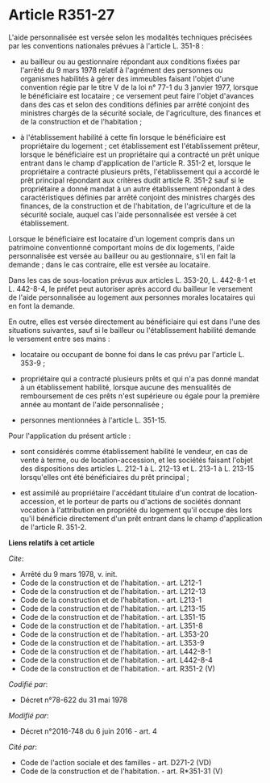 # Article R351-27

L'aide personnalisée est versée selon les modalités techniques précisées par les conventions nationales prévues à l'article
L. 351-8 :

- au bailleur ou au gestionnaire répondant aux conditions fixées par l'arrêté du 9 mars 1978 relatif à l'agrément des
personnes ou organismes habilités à gérer des immeubles faisant l'objet d'une convention régie par le titre V de la loi n°
77-1 du 3 janvier 1977, lorsque le bénéficiaire est locataire ; ce versement peut faire l'objet d'avances dans des cas et
selon des conditions définies par arrêté conjoint des ministres chargés de la sécurité sociale, de l'agriculture, des
finances et de la construction et de l'habitation ;

- à l'établissement habilité à cette fin lorsque le bénéficiaire est propriétaire du logement ; cet établissement est
l'établissement prêteur, lorsque le bénéficiaire est un propriétaire qui a contracté un prêt unique entrant dans le champ
d'application de l'article R. 351-2 et, lorsque le propriétaire a contracté plusieurs prêts, l'établissement qui a accordé le
prêt principal répondant aux critères dudit article R. 351-2 sauf si le propriétaire a donné mandat à un autre établissement
répondant à des caractéristiques définies par arrêté conjoint des ministres chargés des finances, de la construction et de
l'habitation, de l'agriculture et de la sécurité sociale, auquel cas l'aide personnalisée est versée à cet établissement. 

Lorsque le bénéficiaire est locataire d'un logement compris dans un patrimoine conventionné comportant moins de dix
logements, l'aide personnalisée est versée au bailleur ou au gestionnaire, s'il en fait la demande ; dans le cas contraire,
elle est versée au locataire. 

Dans les cas de sous-location prévus aux articles L. 353-20, L. 442-8-1 et L. 442-8-4, le préfet peut autoriser après accord
du bailleur le versement de l'aide personnalisée au logement aux personnes morales locataires qui en font la demande. 

En outre, elles est versée directement au bénéficiaire qui est dans l'une des situations suivantes, sauf si le bailleur ou
l'établissement habilité demande le versement entre ses mains :

- locataire ou occupant de bonne foi dans le cas prévu par l'article L. 353-9 ;

- propriétaire qui a contracté plusieurs prêts et qui n'a pas donné mandat à un établissement habilité, lorsque aucune des
mensualités de remboursement de ces prêts n'est supérieure ou égale pour la première année au montant de l'aide
personnalisée ;

- personnes mentionnées à l'article L. 351-15. 

Pour l'application du présent article :

- sont considérés comme établissement habilité le vendeur, en cas de vente à terme, ou de location-accession, et les sociétés
faisant l'objet des dispositions des articles L. 212-1 à L. 212-13 et L. 213-1 à L. 213-15 lorsqu'elles ont été bénéficiaires
du prêt principal ;

- est assimilé au propriétaire l'accédant titulaire d'un contrat de location-accession, et le porteur de parts ou d'actions
de sociétés donnant vocation à l'attribution en propriété du logement qu'il occupe dès lors qu'il bénéficie directement d'un
prêt entrant dans le champ d'application de l'article R. 351-2.

**Liens relatifs à cet article**

_Cite_:

  - Arrêté du 9 mars 1978, v. init.
  - Code de la construction et de l'habitation. - art. L212-1
  - Code de la construction et de l'habitation. - art. L212-13
  - Code de la construction et de l'habitation. - art. L213-1
  - Code de la construction et de l'habitation. - art. L213-15
  - Code de la construction et de l'habitation. - art. L351-15
  - Code de la construction et de l'habitation. - art. L351-8
  - Code de la construction et de l'habitation. - art. L353-20
  - Code de la construction et de l'habitation. - art. L353-9
  - Code de la construction et de l'habitation. - art. L442-8-1
  - Code de la construction et de l'habitation. - art. L442-8-4
  - Code de la construction et de l'habitation. - art. R351-2 (V)

_Codifié par_:

  - Décret n°78-622 du 31 mai 1978

_Modifié par_:

  - Décret n°2016-748 du 6 juin 2016 - art. 4

_Cité par_:

  - Code de l'action sociale et des familles - art. D271-2 (VD)
  - Code de la construction et de l'habitation. - art. R*351-31 (V)
